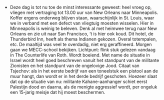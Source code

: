 - Deze dag is tot nu toe de minst interessante geweest: heel vroeg op, vliegen met vertraging tot 13.00 uur van New Orleans naar Minneapolis. Koffer ergens onderweg blijven staan, waarschijnlijk in St. Louis, waar we in verband met een defect van vliegtuig moesten wisselen. Hier in Minneapolis is weinig te beleven. Denk al met heimwee terug naar New Orleans en zie uit naar San Francisco, ‘t is hier ook koud. Dit hotel, de Thunderbird Inn, heeft als thema Indianen gekozen. Overal totempalen, etc. De maaltijd was veel te overdadig, niet erg geraffineerd. Morgen gaan we MECC-school bekijken. Lichtpunt: flink stuk gelezen vandaag in The Counterlife van Roth. Wordt boeiend. Met name de situatie in Israel wordt heel goed beschreven vanuit het standpunt van de militante Zionisten en het standpunt van de ongelovige Jood. Citaat van Tsjechov: als in het eerste bedrijf van een toneelstuk een pistool aan de muur hangt, dan wordt er in het derde bedrijf geschoten. Hoezeer slaat dat op de situatie van nu: militante Kahane-aanhanger schiet eerst Palestijn dood en daarna, als de menigte aggressief wordt, per ongeluk een 15-jarig meisje dat hij moest beschermen.